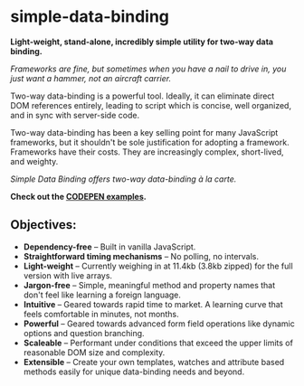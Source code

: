 # simple-data-binding
<strong>Light-weight, stand-alone, incredibly simple utility for two-way data binding.</strong>

<em>Frameworks are fine, but sometimes when you have a nail to drive in, you just want a hammer, not an aircraft carrier.</em>
<p>
Two-way data-binding is a powerful tool.  Ideally, it can eliminate direct DOM references entirely, leading to script which is concise, well organized, and in sync with server-side code.
</p>
<p>
Two-way data-binding has been a key selling point for many JavaScript frameworks, but it shouldn't be sole justification for adopting a framework. Frameworks have their costs.  They are increasingly complex, short-lived, and weighty.
</p>
<p>
<em>Simple Data Binding offers two-way data-binding à la carte.</em>
</p>
<p>
<strong>Check out the <a href="https://avramlavinsky.github.io/simple-data-binding/examples/examples.html">CODEPEN examples</a>.</strong>
</p>

<h2>Objectives:</h2>

<ul>
  <li>
  <strong>Dependency-free</strong> – Built in vanilla JavaScript. 
  </li>
  <li>
  <strong>Straightforward timing mechanisms</strong> – No polling, no intervals. 
  </li>
  <li>
  <strong>Light-weight</strong> – Currently weighing in at 11.4kb (3.8kb zipped) for the full version with live arrays.
  </li>
  <li>
  <strong>Jargon-free</strong> – Simple, meaningful method and property names that don't feel like learning a foreign language. 
  </li>
  <li>
  <strong>Intuitive</strong> – Geared towards rapid time to market.  A learning curve that feels comfortable in minutes, not months. 
  </li>
  <li>
  <strong>Powerful</strong> – Geared towards advanced form field operations like dynamic options and question branching.
  </li>
  <li>
  <strong>Scaleable</strong> – Performant under conditions that exceed the upper limits of reasonable DOM size and complexity.
  </li>
  <li>
  <strong>Extensible</strong> – Create your own templates, watches and attribute based methods easily for unique data-binding needs and beyond.
  </li>
</ul>
